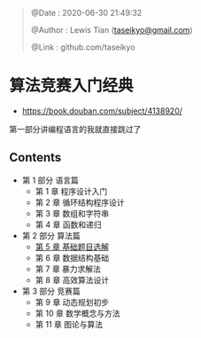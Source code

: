 > @Date    : 2020-06-30 21:49:32
>
> @Author  : Lewis Tian (taseikyo@gmail.com)
>
> @Link    : github.com/taseikyo

# 算法竞赛入门经典

- https://book.douban.com/subject/4138920/

第一部分讲编程语言的我就直接跳过了

## Contents
- 第 1 部分 语言篇
	- 第 1 章 程序设计入门
	- 第 2 章 循环结构程序设计
	- 第 3 章 数组和字符串
	- 第 4 章 函数和递归
- 第 2 部分 算法篇	
	- [第 5 章 基础题目选解](src/05.基础题目选解.md)
	- 第 6 章 数据结构基础
	- 第 7 章 暴力求解法
	- 第 8 章 高效算法设计
- 第 3 部分 竞赛篇
	- 第 9 章 动态规划初步
	- 第 10 章 数学概念与方法
	- 第 11 章 图论与算法